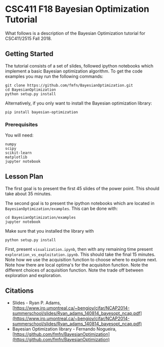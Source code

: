 # CSC411 F18 Bayesian Optimization Tutorial

What follows is a description of the Bayesian Optimization tutorial for CSC411/2515 Fall 2018.

## Getting Started

The tutorial consists of a set of slides, followed ipython notebooks which implement a basic Bayesian optimization algorithm.
To get the code examples you may run the following commands:

```
git clone https://github.com/fmfn/BayesianOptimization.git
cd BayesianOptimization
python setup.py install
```

Alternatively, if you only want to install the Bayesian optimization library:
```
pip install bayesian-optimization
```

### Prerequisites

You will need:

```
numpy
scipy
scikit-learn
matplotlib
jupyter notebook
```

## Lesson Plan

The first goal is to present the first 45 slides of the power point.
This should take about 35 minutes.

The second goal is to present the ipython notebooks which are located in `BayesianOptimization/examples`.
This can be done with:

```
cd BayesianOptimization/examples
jupyter notebook
```

Make sure that you installed the library with
```
python setup.py install
```

First, present `visualization.ipynb`, then with any remaining time present `exploration_vs_exploitation.ipynb`.
This should take the final 15 minutes.
Note how we use the acquisition function to choose where to explore next.
Note how there are local optima's for the acquisiton function.
Note the different choices of acquisition function.
Note the trade off between exploration and exploration.


## Citations

* Slides - Ryan P. Adams, [https://www.iro.umontreal.ca/~bengioy/cifar/NCAP2014-summerschool/slides/Ryan_adams_140814_bayesopt_ncap.pdf](https://www.iro.umontreal.ca/~bengioy/cifar/NCAP2014-summerschool/slides/Ryan_adams_140814_bayesopt_ncap.pdf)
* Bayesian Optimization library - Fernando Nogueira, [https://github.com/fmfn/BayesianOptimization](https://github.com/fmfn/BayesianOptimization)
